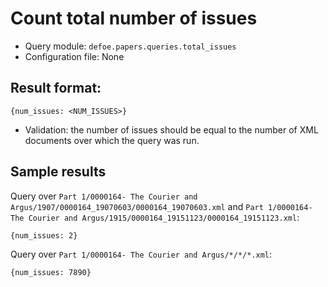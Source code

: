 # Count total number of issues

* Query module: `defoe.papers.queries.total_issues`
* Configuration file: None

Result format:
----------------------------------------------------------

```
{num_issues: <NUM_ISSUES>}
```

* Validation: the number of issues should be equal to the number of XML documents over which the query was run.

## Sample results

Query over `Part 1/0000164- The Courier and Argus/1907/0000164_19070603/0000164_19070603.xml` and `Part 1/0000164- The Courier and Argus/1915/0000164_19151123/0000164_19151123.xml`:

```
{num_issues: 2}
```

Query over `Part 1/0000164- The Courier and Argus/*/*/*.xml`:

```
{num_issues: 7890}
```
